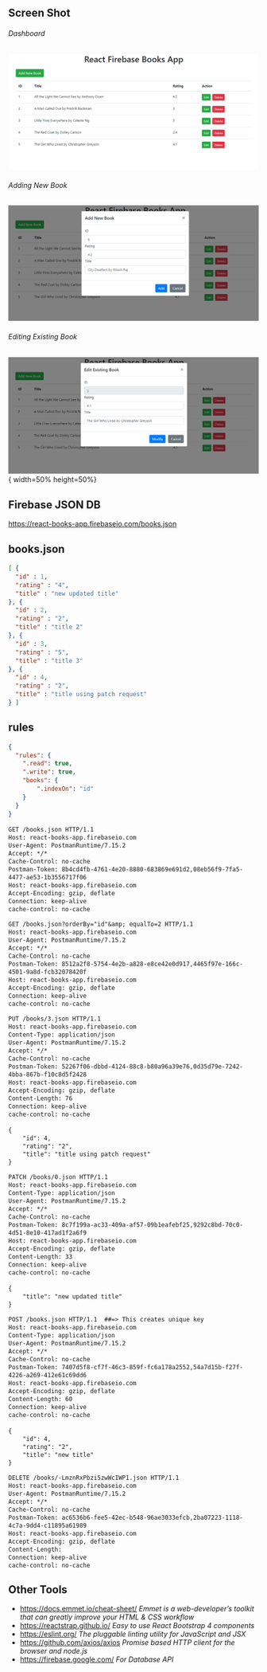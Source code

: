 ## Screen Shot
###### Dashboard
![Dashboard](https://raw.githubusercontent.com/ritesh28393/React-Firebase-Books-App/master/ScreenShot/Dashboard.png "Book Table Dashboard")
###### Adding New Book
![Add New Book](https://raw.githubusercontent.com/ritesh28393/React-Firebase-Books-App/master/ScreenShot/Add_New_Book.png "Add New Book")
###### Editing Existing Book
![Modify Existing Book](https://raw.githubusercontent.com/ritesh28393/React-Firebase-Books-App/master/ScreenShot/Modify_Existing_Book.png "Modify Existing Book"){ width=50% height=50%}
## Firebase JSON DB
https://react-books-app.firebaseio.com/books.json
## books.json
```json
[ {
  "id" : 1,
  "rating" : "4",
  "title" : "new updated title"
}, {
  "id" : 2,
  "rating" : "2",
  "title" : "title 2"
}, {
  "id" : 3,
  "rating" : "5",
  "title" : "title 3"
}, {
  "id" : 4,
  "rating" : "2",
  "title" : "title using patch request"
} ]
```
## rules
```json
{
  "rules": {
    ".read": true,
    ".write": true,
    "books": {
    	".indexOn": "id"
    }
  }
}
```
```http
GET /books.json HTTP/1.1
Host: react-books-app.firebaseio.com  
User-Agent: PostmanRuntime/7.15.2  
Accept: */*  
Cache-Control: no-cache  
Postman-Token: 8b4cd4fb-4761-4e20-8880-683869e691d2,08eb56f9-7fa5-4477-ae53-1b3556717f06  
Host: react-books-app.firebaseio.com  
Accept-Encoding: gzip, deflate  
Connection: keep-alive  
cache-control: no-cache  
```
```http
GET /books.json?orderBy="id"&amp; equalTo=2 HTTP/1.1
Host: react-books-app.firebaseio.com
User-Agent: PostmanRuntime/7.15.2
Accept: */*
Cache-Control: no-cache
Postman-Token: 8512a2f8-5754-4e2b-a828-e8ce42e0d917,4465f97e-166c-4501-9a8d-fcb32078420f
Host: react-books-app.firebaseio.com
Accept-Encoding: gzip, deflate
Connection: keep-alive
cache-control: no-cache
```
```http
PUT /books/3.json HTTP/1.1
Host: react-books-app.firebaseio.com
Content-Type: application/json
User-Agent: PostmanRuntime/7.15.2
Accept: */*
Cache-Control: no-cache
Postman-Token: 52267f06-dbbd-4124-88c8-b80a96a39e76,0d35d79e-7242-4bba-867b-f10c8d5f2428
Host: react-books-app.firebaseio.com
Accept-Encoding: gzip, deflate
Content-Length: 76
Connection: keep-alive
cache-control: no-cache

{
    "id": 4,
    "rating": "2",
    "title": "title using patch request"
}
```
```http
PATCH /books/0.json HTTP/1.1
Host: react-books-app.firebaseio.com
Content-Type: application/json
User-Agent: PostmanRuntime/7.15.2
Accept: */*
Cache-Control: no-cache
Postman-Token: 8c7f199a-ac33-409a-af57-09b1eafebf25,9292c8bd-70c0-4d51-8e10-417ad1f2a6f9
Host: react-books-app.firebaseio.com
Accept-Encoding: gzip, deflate
Content-Length: 33
Connection: keep-alive
cache-control: no-cache

{
	"title": "new updated title"
}
```
```http
POST /books.json HTTP/1.1  ##=> This creates unique key
Host: react-books-app.firebaseio.com
Content-Type: application/json
User-Agent: PostmanRuntime/7.15.2
Accept: */*
Cache-Control: no-cache
Postman-Token: 7407d5f8-cf7f-46c3-859f-fc6a178a2552,54a7d15b-f27f-4226-a269-412e61c69dd6
Host: react-books-app.firebaseio.com
Accept-Encoding: gzip, deflate
Content-Length: 60
Connection: keep-alive
cache-control: no-cache

{
    "id": 4,
    "rating": "2",
    "title": "new title"
}
```
```http
DELETE /books/-LmznRxPbzi5zwWcIWP1.json HTTP/1.1
Host: react-books-app.firebaseio.com
User-Agent: PostmanRuntime/7.15.2
Accept: */*
Cache-Control: no-cache
Postman-Token: ac6536b6-fee5-42ec-b548-96ae3033efcb,2ba07223-1118-4c7a-9dd4-c11895a61989
Host: react-books-app.firebaseio.com
Accept-Encoding: gzip, deflate
Content-Length: 
Connection: keep-alive
cache-control: no-cache
```
## Other Tools
- <https://docs.emmet.io/cheat-sheet/>  *Emmet is a web-developer’s toolkit that can greatly improve your HTML & CSS workflow*
- <https://reactstrap.github.io/>  *Easy to use React Bootstrap 4 components*
- <https://eslint.org/>  *The pluggable linting utility for JavaScript and JSX*
- <https://github.com/axios/axios>  *Promise based HTTP client for the browser and node.js*
- <https://firebase.google.com/>  *For Database API*